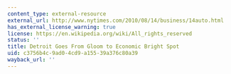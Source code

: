 ```yaml
---
content_type: external-resource
external_url: http://www.nytimes.com/2010/08/14/business/14auto.html
has_external_license_warning: true
license: https://en.wikipedia.org/wiki/All_rights_reserved
status: ''
title: Detroit Goes From Gloom to Economic Bright Spot
uid: c3756b4c-9ad0-4cd9-a155-39a376c80a39
wayback_url: ''
---
```

